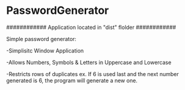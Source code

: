 # PasswordGenerator

############
Application located in "dist" flolder
############

Simple password generator:

-Simplisitc Window Application

-Allows Numbers, Symbols & Letters in Uppercase and Lowercase

-Restricts rows of duplicates ex. If 6 is used last and the next number generated is 6, the program will generate a new one.
